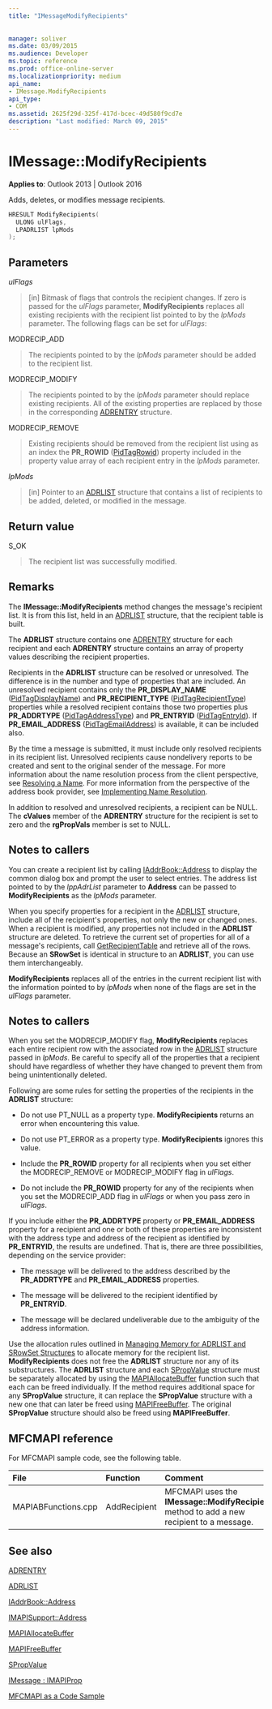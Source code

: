```yaml
---
title: "IMessageModifyRecipients"
 
 
manager: soliver
ms.date: 03/09/2015
ms.audience: Developer
ms.topic: reference
ms.prod: office-online-server
ms.localizationpriority: medium
api_name:
- IMessage.ModifyRecipients
api_type:
- COM
ms.assetid: 2625f29d-325f-417d-bcec-49d580f9cd7e
description: "Last modified: March 09, 2015"
---
```


# IMessage::ModifyRecipients

  
  
**Applies to**: Outlook 2013 | Outlook 2016 
  
Adds, deletes, or modifies message recipients.
  
```cpp
HRESULT ModifyRecipients(
  ULONG ulFlags,
  LPADRLIST lpMods
);
```

## Parameters

 _ulFlags_
  
> [in] Bitmask of flags that controls the recipient changes. If zero is passed for the  _ulFlags_ parameter, **ModifyRecipients** replaces all existing recipients with the recipient list pointed to by the  _lpMods_ parameter. The following flags can be set for  _ulFlags_:
    
MODRECIP_ADD 
  
> The recipients pointed to by the  _lpMods_ parameter should be added to the recipient list. 
    
MODRECIP_MODIFY 
  
> The recipients pointed to by the  _lpMods_ parameter should replace existing recipients. All of the existing properties are replaced by those in the corresponding [ADRENTRY](adrentry.md) structure. 
    
MODRECIP_REMOVE 
  
> Existing recipients should be removed from the recipient list using as an index the **PR_ROWID** ([PidTagRowid](pidtagrowid-canonical-property.md)) property included in the property value array of each recipient entry in the  _lpMods_ parameter. 
    
 _lpMods_
  
> [in] Pointer to an [ADRLIST](adrlist.md) structure that contains a list of recipients to be added, deleted, or modified in the message. 
    
## Return value

S_OK 
  
> The recipient list was successfully modified.
    
## Remarks

The **IMessage::ModifyRecipients** method changes the message's recipient list. It is from this list, held in an [ADRLIST](adrlist.md) structure, that the recipient table is built. 
  
The **ADRLIST** structure contains one [ADRENTRY](adrentry.md) structure for each recipient and each **ADRENTRY** structure contains an array of property values describing the recipient properties. 
  
Recipients in the **ADRLIST** structure can be resolved or unresolved. The difference is in the number and type of properties that are included. An unresolved recipient contains only the **PR_DISPLAY_NAME** ([PidTagDisplayName](pidtagdisplayname-canonical-property.md)) and **PR_RECIPIENT_TYPE** ([PidTagRecipientType](pidtagrecipienttype-canonical-property.md)) properties while a resolved recipient contains those two properties plus **PR_ADDRTYPE** ([PidTagAddressType](pidtagaddresstype-canonical-property.md)) and **PR_ENTRYID** ([PidTagEntryId](pidtagentryid-canonical-property.md)). If **PR_EMAIL_ADDRESS** ([PidTagEmailAddress](pidtagemailaddress-canonical-property.md)) is available, it can be included also.
  
By the time a message is submitted, it must include only resolved recipients in its recipient list. Unresolved recipients cause nondelivery reports to be created and sent to the original sender of the message. For more information about the name resolution process from the client perspective, see [Resolving a Name](resolving-a-recipient-name.md). For more information from the perspective of the address book provider, see [Implementing Name Resolution](implementing-name-resolution.md).
  
In addition to resolved and unresolved recipients, a recipient can be NULL. The **cValues** member of the **ADRENTRY** structure for the recipient is set to zero and the **rgPropVals** member is set to NULL. 
  
## Notes to callers

You can create a recipient list by calling [IAddrBook::Address](imapisupport-address.md) to display the common dialog box and prompt the user to select entries. The address list pointed to by the  _lppAdrList_ parameter to **Address** can be passed to **ModifyRecipients** as the  _lpMods_ parameter. 
  
When you specify properties for a recipient in the [ADRLIST](adrlist.md) structure, include all of the recipient's properties, not only the new or changed ones. When a recipient is modified, any properties not included in the **ADRLIST** structure are deleted. To retrieve the current set of properties for all of a message's recipients, call [GetRecipientTable](imessage-getrecipienttable.md) and retrieve all of the rows. Because an **SRowSet** is identical in structure to an **ADRLIST**, you can use them interchangeably.
  
 **ModifyRecipients** replaces all of the entries in the current recipient list with the information pointed to by  _lpMods_ when none of the flags are set in the  _ulFlags_ parameter. 
  
## Notes to callers

When you set the MODRECIP_MODIFY flag, **ModifyRecipients** replaces each entire recipient row with the associated row in the [ADRLIST](adrlist.md) structure passed in  _lpMods_. Be careful to specify all of the properties that a recipient should have regardless of whether they have changed to prevent them from being unintentionally deleted.
  
Following are some rules for setting the properties of the recipients in the **ADRLIST** structure: 
  
- Do not use PT_NULL as a property type. **ModifyRecipients** returns an error when encountering this value. 
    
- Do not use PT_ERROR as a property type. **ModifyRecipients** ignores this value. 
    
- Include the **PR_ROWID** property for all recipients when you set either the MODRECIP_REMOVE or MODRECIP_MODIFY flag in  _ulFlags_. 
    
- Do not include the **PR_ROWID** property for any of the recipients when you set the MODRECIP_ADD flag in  _ulFlags_ or when you pass zero in  _ulFlags_.
    
If you include either the **PR_ADDRTYPE** property or **PR_EMAIL_ADDRESS** property for a recipient and one or both of these properties are inconsistent with the address type and address of the recipient as identified by **PR_ENTRYID**, the results are undefined. That is, there are three possibilities, depending on the service provider:
  
- The message will be delivered to the address described by the **PR_ADDRTYPE** and **PR_EMAIL_ADDRESS** properties. 
    
- The message will be delivered to the recipient identified by **PR_ENTRYID**.
    
- The message will be declared undeliverable due to the ambiguity of the address information.
    
Use the allocation rules outlined in [Managing Memory for ADRLIST and SRowSet Structures](managing-memory-for-adrlist-and-srowset-structures.md) to allocate memory for the recipient list. **ModifyRecipients** does not free the **ADRLIST** structure nor any of its substructures. The **ADRLIST** structure and each [SPropValue](spropvalue.md) structure must be separately allocated by using the [MAPIAllocateBuffer](mapiallocatebuffer.md) function such that each can be freed individually. If the method requires additional space for any **SPropValue** structure, it can replace the **SPropValue** structure with a new one that can later be freed using [MAPIFreeBuffer](mapifreebuffer.md). The original **SPropValue** structure should also be freed using **MAPIFreeBuffer**.
  
## MFCMAPI reference

For MFCMAPI sample code, see the following table.
  
|**File**|**Function**|**Comment**|
|:-----|:-----|:-----|
|MAPIABFunctions.cpp  <br/> |AddRecipient  <br/> |MFCMAPI uses the **IMessage::ModifyRecipients** method to add a new recipient to a message.  <br/> |
   
## See also



[ADRENTRY](adrentry.md)
  
[ADRLIST](adrlist.md)
  
[IAddrBook::Address](iaddrbook-address.md)
  
[IMAPISupport::Address](imapisupport-address.md)
  
[MAPIAllocateBuffer](mapiallocatebuffer.md)
  
[MAPIFreeBuffer](mapifreebuffer.md)
  
[SPropValue](spropvalue.md)
  
[IMessage : IMAPIProp](imessageimapiprop.md)


[MFCMAPI as a Code Sample](mfcmapi-as-a-code-sample.md)

